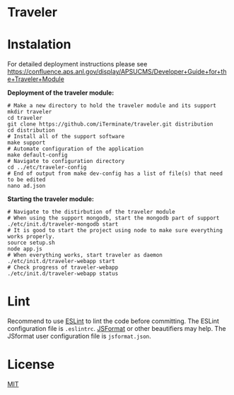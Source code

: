 # Traveler

# Instalation

For detailed deployment instructions please see https://confluence.aps.anl.gov/display/APSUCMS/Developer+Guide+for+the+Traveler+Module

**Deployment of the traveler module:**

    # Make a new directory to hold the traveler module and its support
    mkdir traveler
    cd traveler
    git clone https://github.com/iTerminate/traveler.git distribution
    cd distribution
    # Install all of the support software
    make support
    # Automate configuration of the application
    make default-config
    # Navigate to configuration directory
    cd ../etc/traveler-config
    # End of output from make dev-config has a list of file(s) that need to be edited
    nano ad.json

**Starting the traveler module:**

    # Navigate to the distirbution of the traveler module
    # When using the support mongodb, start the mongodb part of support
    ./etc/init.d/traveler-mongodb start
    # It is good to start the project using node to make sure everything works properly.
    source setup.sh
    node app.js
    # When everything works, start traveler as daemon
    ./etc/init.d/traveler-webapp start
    # Check progress of traveler-webapp
    ./etc/init.d/traveler-webapp status

# Lint

Recommend to use [ESLint](http://eslint.org/) to lint the code before committing. The ESLint configuration file is `.eslintrc`. [JSFormat](https://github.com/jdc0589/JsFormat) or other beautifiers may help. The JSformat user configuration file is `jsformat.json`.

# License

[MIT](https://github.com/dongliu/traveler/blob/master/LICENSE.md)
